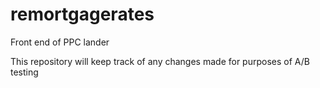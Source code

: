 remortgagerates
===============

Front end of PPC lander

This repository will keep track of any changes made for purposes of A/B testing
